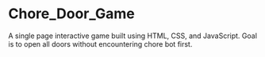 # Chore_Door_Game
A single page interactive game built using HTML, CSS, and JavaScript. Goal is to open all doors without encountering chore bot first. 
